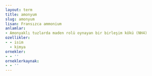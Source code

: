 ```yaml
---
layout: term
title: amonyum
slug: amonyum
lisan: Fransızca ammonium
anlamlar:
- Amonyaklı tuzlarda maden rolü oynayan bir birleşim kökü (NH4)
ozellikler:
- - isim
  - kimya
ornekler:
- - ''
orneklerkaynak:
- - ''
---
```

